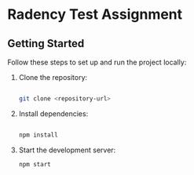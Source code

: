 # Radency Test Assignment

## Getting Started

Follow these steps to set up and run the project locally:

1. Clone the repository:

   ```bash

   git clone <repository-url>

   ```

2. Install dependencies:

   ```bash

   npm install

   ```

3. Start the development server:

   ```bash
   npm start
   ```
